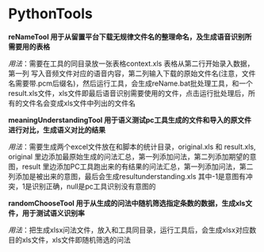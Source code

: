 # PythonTools
**reNameTool 用于从留置平台下载无规律文件名的整理命名，及生成语音识别所需要用的表格**
  
  *用法*：需要在工具的同目录放一张表格context.xls 表格从第二行开始录入数据，第一列 写入音频文件对应的语音内容，第二列输入下载的原始文件名(注意，文件名需要带.pcm后缀名)，然后运行工具，会生成reName.bat批处理工具，和一个result.xls文件，xls文件即最后语音识别需要使用的文件，点击运行批处理后，所有的文件名会变成xls文件中列出的文件名
  
**meaningUnderstandingTool 用于语义测试pc工具生成的文件和导入的原文件进行对比，生成语义对比的结果**
  
  *用法*：需要生成两个excel文件放在和脚本的统计目录，original.xls 和 result.xls, original 里边添加最原始生成的问法汇总，第一列添加问法，第二列添加期望的意图，result 里边添加PC工具跑出来的有结果的问法汇总，第一列添加问法，第二列添加是被出来的意图，最后会生成resultunderstanding.xls 其中-1是意图有冲突，1是识别正确，null是pc工具识别没有意图的

**randomChooseTool 用于从生成的问法中随机筛选指定条数的数据，生成xls文件，用于测试语义识别率**

  *用法*：把生成xlsx问法文件，放入和工具同目录，运行工具后，会生成xlsx对应数目的xls文件，xls文件即随机筛选的问法
